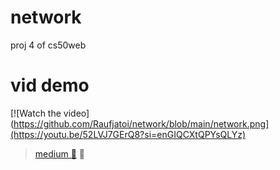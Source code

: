 # network
 proj 4 of cs50web    

 # vid demo
[![Watch the video](https://github.com/Raufjatoi/network/blob/main/network.png](https://youtu.be/52LVJ7GErQ8?si=enGIQCXtQPYsQLYz)         
      
       
  



 >[medium 📃](https://medium.com/@raufpokemon00/network-project-4-of-cs50web-baa0ecaa8b18)  🥸
